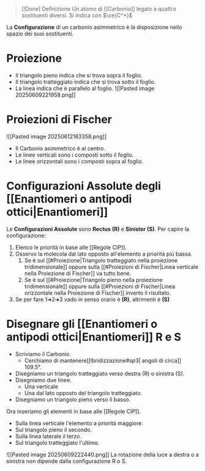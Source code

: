 >[!Done] Definizione
>Un atomo di [[Carbonio]] legato a quattro sostituenti diversi. Si indica con $\ce{C^*}$

La __Configurazione__ di un carbonio asimmetrico è la disposizione nello spazio dei suoi sostituenti.
# Proiezione
- Il triangolo pieno indica che si trova sopra il foglio.
- Il triangolo tratteggiato indica che si trova sotto il foglio.
- La linea indica che è parallelo al foglio.
![[Pasted image 20250609221958.png]]

# Proiezioni di Fischer
![[Pasted image 20250612163358.png]]
- Il Carbonio asimmetrico è al centro. 
- Le linee verticali sono i composti sotto il foglio.
- Le linee orizzontali sono i composti sopra al foglio.

# **Configurazioni Assolute** degli [[Enantiomeri o antipodi ottici|Enantiomeri]]
Le **Configurazioni Assolute** sono **Rectus (R)** e **Sinister (S)**.
Per capire la configurazione:
1. Elenco le priorità in base alle [[Regole CIP]].
2. Osservo la molecola dal lato opposto all'elemento a priorità più bassa.
	1. Se è sul [[#Proiezione|Triangolo tratteggiato nella proiezione tridimensionale]] oppure sulla [[#Proiezioni di Fischer|Linea verticale nella Proiezione di Fischer]] va tutto bene.
	2.  Se è sul [[#Proiezione|Triangolo pieno nella proiezione tridimensionale]] oppure sulla [[#Proiezioni di Fischer|Linea orizzontale nella Proiezione di Fischer]] inverto il risultato.
3. Se per fare 1➜2➜3 vado in senso orario è  **(R)**, altrimenti è **(S)**
# Disegnare gli  [[Enantiomeri o antipodi ottici|Enantiomeri]] R e S
- Scriviamo il Carbonio.
	- Cerchiamo di mantenere[[Ibridizzazione#$sp 3$| angoli di circa]] $109.5°$.
- Disegniamo un triangolo tratteggiato verso destra (R) o sinistra (S).
- Disegniamo due linee.
	- Una verticale
	- Una dal lato opposto del triangolo tratteggiato.
- Disegniamo un triangolo pieno verso il basso.


Ora inseriamo gli elementi in base alle [[Regole CIP]].
- Sulla linea verticale l'elemento a priorità maggiore.
- Sul triangolo pieno il secondo.
- Sulla linea laterale il terzo.
- Sul triangolo tratteggiato l'ultimo.

![[Pasted image 20250609222440.png]]
La rotazione della luce a destra o a sinistra non dipende dalla configurazione R o S.


